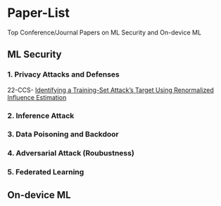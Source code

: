 # Paper-List
Top Conference/Journal Papers on ML Security and On-device ML

## ML Security

### 1. Privacy Attacks and Defenses

22-CCS- [Identifying a Training-Set Attack’s Target Using Renormalized Influence Estimation](/https://arxiv.org/pdf/2201.100)

### 2. Inference Attack

### 3. Data Poisoning and Backdoor

### 4. Adversarial Attack (Roubustness)

### 5. Federated Learning

## On-device ML
